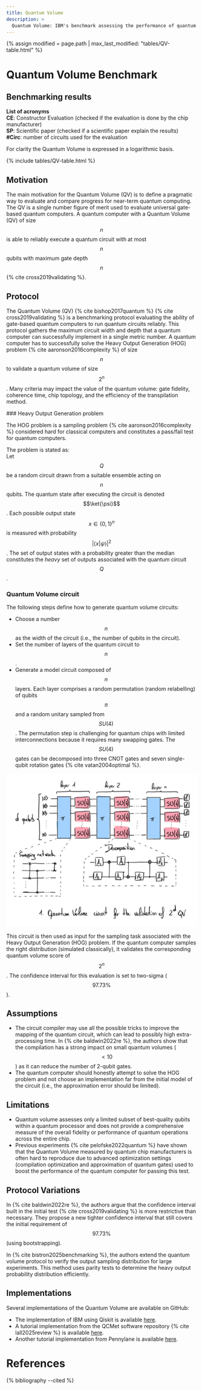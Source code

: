```yaml
---
title: Quantum Volume
description: >
  Quantum Volume: IBM's benchmark assessing the performance of quantum computers with square circuits based on the heavy output generation problem.
---
```


{% assign modified = page.path | max_last_modified: "tables/QV-table.html" %}

# Quantum Volume Benchmark

## Benchmarking results

**List of acronyms**  
**CE**: Constructor Evaluation (checked if the evaluation is done by the chip manufacturer)  
**SP**: Scientific paper (checked if a scientific paper explain the results)  
**#Circ**: number of circuits used for the evaluation  

For clarity the Quantum Volume is expressed in a logarithmic basis.

<!-- Avoid issue with citations -->
<!-- {% cite cross2019validating %} -->
{% include tables/QV-table.html %}
<script type="text/javascript">
    $(document).ready(function() {
      $('.QV-table').DataTable(
        {
          "pageLength": 10,
          "drawCallback": function(settings){ 
            MathJax.Hub.Queue(["Typeset", MathJax.Hub]); 
          }
        } 
      );
    });
</script>

## Motivation

The main motivation for the Quantum Volume (QV) is to define a pragmatic way to evaluate and compare progress for near-term quantum computing. The QV is a single number figure of merit used to evaluate universal gate-based quantum computers. A quantum computer with a Quantum Volume (QV) of size $$n$$ is able to reliably execute a quantum circuit with at most $$n$$ qubits with maximum gate depth $$n$$ {% cite cross2019validating %}.

## Protocol

The Quantum Volume (QV) {% cite bishop2017quantum %} {% cite cross2019validating %} is a benchmarking protocol evaluating the ability of gate-based quantum computers to run quantum circuits reliably. This protocol gathers the maximum circuit width and depth that a quantum computer can successfully implement in a single metric number. A quantum computer has to successfully solve the Heavy Output Generation (HOG) problem  {% cite aaronson2016complexity %} of size $$n$$ to validate a quantum volume of size $$2^n$$. Many criteria may impact the value of the quantum volume: gate fidelity, coherence time, chip topology, and the efficiency of the transpilation method.

<div id="heavy-output-generation-problem"></div>
### Heavy Output Generation problem

The HOG problem is a sampling problem {% cite aaronson2016complexity %} considered hard for classical computers and constitutes a pass/fail test for quantum computers.

The problem is stated as:  
Let $$Q$$ be a random circuit drawn from a suitable ensemble acting on $$n$$ qubits. The quantum state after executing the circuit is denoted $$\ket{\psi}$$. Each possible output state $$x \in \{0, 1\}^n$$ is measured with probability $$|\left<x|\psi\right>|^2$$.
The set of output states with a probability greater than the median constitutes the *heavy* set of outputs associated with the quantum circuit $$Q$$.

### Quantum Volume circuit

The following steps define how to generate quantum volume circuits:
- Choose a number $$n$$ as the width of the circuit (i.e., the number of qubits in the circuit).
- Set the number of layers of the quantum circuit to $$n$$.
- Generate a model circuit composed of $$n$$ layers. Each layer comprises a random permutation (random relabelling) of qubits $$\pi$$ and a random unitary sampled from $$SU(4)$$. The permutation step is challenging for quantum chips with limited interconnections because it requires many swapping gates. The $$SU(4)$$ gates can be decomposed into three CNOT gates and seven single-qubit rotation gates {% cite vatan2004optimal %}.

<div class="center">
  <img src="/img/system-level-benchmark/others/QV.jpg" class="img-medium" alt="Quantum circuit for the quantum volume test"/>
</div>

This circuit is then used as input for the sampling task associated with the Heavy Output Generation (HOG) problem. If the quantum computer samples the right distribution (simulated classically), it validates the corresponding quantum volume score of $$2^n$$. The confidence interval for this evaluation is set to two-sigma ($$97.73 \%$$).

## Assumptions
* The circuit compiler may use all the possible tricks to improve the mapping of the quantum circuit, which can lead to possibly high extra-processing time. In {% cite baldwin2022re %}, the authors show that the compilation has a strong impact on small quantum volumes ($$< 10$$) as it can reduce the number of 2-qubit gates.
* The quantum computer should honestly attempt to solve the HOG problem and not choose an implementation far from the initial model of the circuit (i.e., the approximation error should be limited).

## Limitations
- Quantum volume assesses only a limited subset of best-quality qubits within a quantum processor and does not provide a comprehensive measure of the overall fidelity or performance of quantum operations across the entire chip.
- Previous experiments {% cite pelofske2022quantum %} have shown that the Quantum Volume measured by quantum chip manufacturers is often hard to reproduce due to advanced optimization settings (compilation optimization and approximation of quantum gates) used to boost the performance of the quantum computer for passing this test.

## Protocol Variations

In {% cite baldwin2022re %}, the authors argue that the confidence interval built in the initial test {% cite cross2019validating %} is more restrictive than necessary. They propose a new tighter confidence interval that still covers the initial requirement of $$97.73\%$$ (using bootstrapping).

In {% cite bistron2025benchmarking %}, the authors extend the quantum volume protocol to verify the output sampling distribution for large experiments. This method uses parity tests to determine the heavy output probability distribution efficiently.

## Implementations

Several implementations of the Quantum Volume are available on GitHub:
* The implementation of IBM using Qiskit is available <a href="https://quantum.cloud.ibm.com/docs/en/api/qiskit/qiskit.circuit.library.QuantumVolume" target="_blank">here</a>.
* A tutorial implementation from the QCMet software repository {% cite lall2025review %} is available <a href="https://gitlab.npl.co.uk/qc-metrics-and-benchmarks/qcmet" target="_blank">here</a>.
* Another tutorial implementation from Pennylane is available <a href="https://pennylane.ai/qml/demos/quantum_volume" target="_blank">here</a>.

# References
{% bibliography --cited %}